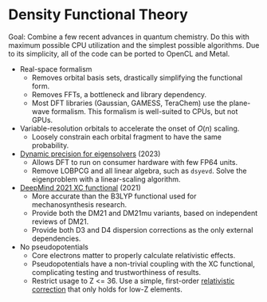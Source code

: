 # Density Functional Theory

Goal: Combine a few recent advances in quantum chemistry. Do this with maximum possible CPU utilization and the simplest possible algorithms. Due to its simplicity, all of the code can be ported to OpenCL and Metal.

- Real-space formalism
  - Removes orbital basis sets, drastically simplifying the functional form.
  - Removes FFTs, a bottleneck and library dependency.
  - Most DFT libraries (Gaussian, GAMESS, TeraChem) use the plane-wave formalism. This formalism is well-suited to CPUs, but not GPUs.
- Variable-resolution orbitals to accelerate the onset of $O(n)$ scaling.
  - Loosely constrain each orbital fragment to have the same probability.
- [Dynamic precision for eigensolvers](https://pubs.acs.org/doi/10.1021/acs.jctc.2c00983) (2023)
  - Allows DFT to run on consumer hardware with few FP64 units.
  - Remove LOBPCG and all linear algebra, such as `dsyevd`. Solve the eigenproblem with a linear-scaling algorithm.
- [DeepMind 2021 XC functional](https://www.science.org/doi/10.1126/science.abj6511) (2021)
  - More accurate than the B3LYP functional used for mechanosynthesis research.
  - Provide both the DM21 and DM21mu variants, based on independent reviews of DM21.
  - Provide both D3 and D4 dispersion corrections as the only external dependencies.
- No pseudopotentials
  - Core electrons matter to properly calculate relativistic effects.
  - Pseudopotentials have a non-trivial coupling with the XC functional, complicating testing and trustworthiness of results.
  - Restrict usage to Z <= 36. Use a simple, first-order [relativistic correction](https://www.sciencedirect.com/science/article/abs/pii/S016612800000662X) that only holds for low-Z elements.
